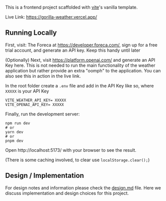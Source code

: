 This is a frontend project scaffolded with [vite](https://vitejs.dev/guide/)'s vanilla template. 

Live Link:  https://gorilla-weather.vercel.app/

## Running Locally

First, visit: The Foreca at https://developer.foreca.com/, sign up for a free trial account, and generate an API key. Keep this handy until later

(Optionally) Next, visit https://platform.openai.com/ and generate an API Key here. This is not needed to run the main functionality of the weather application but rather provide an extra "oomph" to the application. You can also see this in action in the live link.

In the root folder create a  `.env`  file and add in the API Key like so, where  `XXXXX`  is your API Key

```
VITE_WEATHER_API_KEY= XXXXX
VITE_OPENAI_API_KEY= XXXXX
```

Finally, run the development server:

```
npm run dev
# or
yarn dev
# or
pnpm dev
```
Open http://localhost:5173/  with your browser to see the result.

(There is some caching involved, to clear use `localStorage.clear();`)

## Design / Implementation

For design notes and information please check the [design.md](https://github.com/kkv263/gorilla_weather/blob/master/design.md) file. Here we discuss implementation and design choices for this project.
